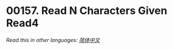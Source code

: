 # 00157. Read N Characters Given Read4

  _Read this in other languages:_
    [_简体中文_](README.zh-CN.md)

